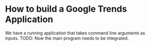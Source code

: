 # How to build a Google Trends Application

We have a running application that takes command line arguments as inputs.
TODO: Now the main program needs to be integrated.